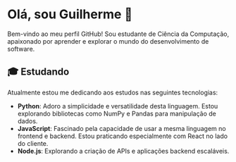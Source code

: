 # Olá, sou Guilherme 👋

Bem-vindo ao meu perfil GitHub! Sou estudante de Ciência da Computação, apaixonado por aprender e explorar o mundo do desenvolvimento de software.

## 🎓 Estudando
Atualmente estou me dedicando aos estudos nas seguintes tecnologias:
- **Python**: Adoro a simplicidade e versatilidade desta linguagem. Estou explorando bibliotecas como NumPy e Pandas para manipulação de dados.
- **JavaScript**: Fascinado pela capacidade de usar a mesma linguagem no frontend e backend. Estou praticando especialmente com React no lado do cliente.
- **Node.js**: Explorando a criação de APIs e aplicações backend escaláveis.
